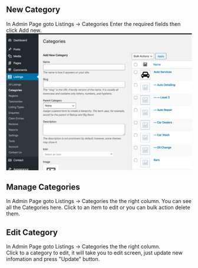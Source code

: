 ## New Category
In Admin Page goto Listings -> Categories
Enter the required fields then click Add new.
![New cat](/images/cat-new.png)

## Manage Categories
In Admin Page goto Listings -> Categories the the right column.
You can see all the Categories here. Click to an item to edit or you can bulk action delete them.

## Edit Category
In Admin Page goto Listings -> Categories the the right column.  
Click to a category to edit, it will take you to edit screen, just update new infomation and press "Update" button. 
